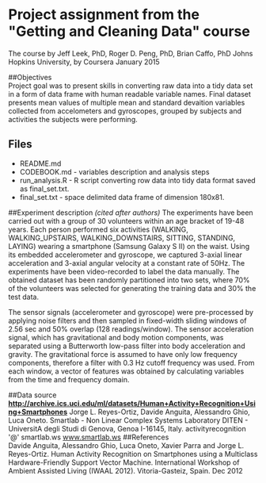 # Project assignment from the "Getting and Cleaning Data" course
The course by Jeff Leek, PhD, Roger D. Peng, PhD, Brian Caffo, PhD
Johns Hopkins University, by Coursera
January 2015

##Objectives  
Project goal was to present skills in converting raw data into a tidy data set in a form of data frame with human readable variable names. 
Final dataset presents mean values of multiple mean and standard devaition variables collected from accelometers and gyroscopes, grouped by subjects and activities the subjects were performing.  
## Files
* README.md  
* CODEBOOK.md - variables description and analysis steps  
* run_analysis.R - R script converting row data into tidy data format saved as final_set.txt.  
* final_set.txt - space delimited data frame of dimension 180x81.  

##Experiment description *(cited after authors)*
The experiments have been carried out with a group of 30 volunteers within an age bracket of 19-48 years. Each person performed six activities (WALKING, WALKING_UPSTAIRS, WALKING_DOWNSTAIRS, SITTING, STANDING, LAYING) wearing a smartphone (Samsung Galaxy S II) on the waist. Using its embedded accelerometer and gyroscope, we captured 3-axial linear acceleration and 3-axial angular velocity at a constant rate of 50Hz. The experiments have been video-recorded to label the data manually. The obtained dataset has been randomly partitioned into two sets, where 70% of the volunteers was selected for generating the training data and 30% the test data. 

The sensor signals (accelerometer and gyroscope) were pre-processed by applying noise filters and then sampled in fixed-width sliding windows of 2.56 sec and 50% overlap (128 readings/window). The sensor acceleration signal, which has gravitational and body motion components, was separated using a Butterworth low-pass filter into body acceleration and gravity. The gravitational force is assumed to have only low frequency components, therefore a filter with 0.3 Hz cutoff frequency was used. From each window, a vector of features was obtained by calculating variables from the time and frequency domain.

##Data source  
**http://archive.ics.uci.edu/ml/datasets/Human+Activity+Recognition+Using+Smartphones**
Jorge L. Reyes-Ortiz, Davide Anguita, Alessandro Ghio, Luca Oneto. 
Smartlab - Non Linear Complex Systems Laboratory 
DITEN - UniversitA  degli Studi di Genova, Genoa I-16145, Italy. 
activityrecognition '@' smartlab.ws 
www.smartlab.ws 
##References  
Davide Anguita, Alessandro Ghio, Luca Oneto, Xavier Parra and Jorge L. Reyes-Ortiz. Human Activity Recognition on Smartphones using a Multiclass Hardware-Friendly Support Vector Machine. International Workshop of Ambient Assisted Living (IWAAL 2012). Vitoria-Gasteiz, Spain. Dec 2012